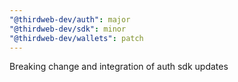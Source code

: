 ```yaml
---
"@thirdweb-dev/auth": major
"@thirdweb-dev/sdk": minor
"@thirdweb-dev/wallets": patch
---
```


Breaking change and integration of auth sdk updates

